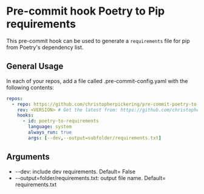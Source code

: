 # Pre-commit hook Poetry to Pip requirements

This pre-commit hook can be used to generate a `requirements` file for pip from Poetry's dependency list.

## General Usage

In each of your repos, add a file called .pre-commit-config.yaml with the following contents:

```yaml
repos:
  - repo: https://github.com/christopherpickering/pre-commit-poetry-to-requirements
    rev: <VERSION> # Get the latest from: https://github.com/christopherpickering/pre-commit-poetry-to-requirements/releases
    hooks:
      - id: poetry-to-requirements
        language: system
        always_run: true
        args: [--dev,--output=subfolder/requirements.txt]

```

## Arguments

 -  --dev: include dev requirements. Default= False
 -  --output=folder/requirements.txt: output file name. Default= requirements.txt
 